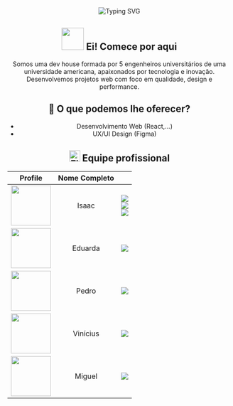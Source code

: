 <header> 
	<div>
		<img src="https://readme-typing-svg.herokuapp.com?font=Poppins&weight=500&size=55&duration=3000&pause=700&color=fff&center=true&vCenter=true&random=false&width=1000&height=85&lines=Olá%2C+Dev_;Seja-Vindo(a)+%3A%29_;Nós+somos+a+5kbyte+👾🕹️_" alt="Typing SVG"/>

## <img src="https://raw.githubusercontent.com/kaueMarques/kaueMarques/master/hi.gif" height="50px"> Ei! Comece por aqui
Somos uma dev house formada por 5 engenheiros universitários de uma universidade americana, apaixonados por tecnologia e inovação.
Desenvolvemos projetos web com foco em qualidade, design e performance.

## 🚀 O que podemos lhe oferecer?
- Desenvolvimento Web (React,...)
- UX/UI Design (Figma)

## <img src="https://raw.githubusercontent.com/Tarikul-Islam-Anik/Telegram-Animated-Emojis/main/Flags/Flag%20Brazil.webp" alt="Flag Brazil" width="25" height="25" /> Equipe profissional

|                                               Profile                                                |       Nome Completo        |                                                                                                                                                                                                                                                                                                                                                                                                                                                                                                                                                                                                                                                                                                                 |
| :--------------------------------------------------------------------------------------------------: | :------------------------: | :-------------------------------------------------------------------------------------------------------------------------------------------------------------------------------------------------------------------------------------------------------------------------------------------------------------------------------------------------------------------------------------------------------------------------------------------------------------------------------------------------------------------------------------------------------------------------------------------------------------------------------------------------------------------------------------------------------------: |
|     [<img src="https://github.com/DevSaLLein.png" height="90px">](https://github.com/DevSaLLein)     |   Isaac     |                                                                                                           <div> [<img src="https://img.shields.io/badge/-GitHub-black?style=for-the-badge&logo=github&logoColor=white"/>](https://github.com/DevSaLLein) <br/> [<img src="https://img.shields.io/badge/-LinkedIn-%230077B5?style=for-the-badge&logo=linkedin&logoColor=white" />](https://www.linkedin.com/in/devsallein) <br/> [<img src="https://img.shields.io/badge/-Instagram-hotpink?style=for-the-badge&logo=instagram&logoColor=white"/>](https://www.instagram.com/http.zaclimaaxs/) </div>                                                                                                            |
|     [<img src="https://github.com/eduardavqa.png" height="90px">](https://github.com/eduardavqa)     |   Eduarda    |                                                                                                           <div> [<img src="https://img.shields.io/badge/-GitHub-black?style=for-the-badge&logo=github&logoColor=white"/>](https://github.com/eduardavqa) <br/> |
|     [<img src="https://github.com/PedroKeita.png" height="90px">](https://github.com/PedroKeita)     |   Pedro    |                                                                                                           <div> [<img src="https://img.shields.io/badge/-GitHub-black?style=for-the-badge&logo=github&logoColor=white"/>](https://github.com/PedroKeita) <br/> |
|     [<img src="https://github.com/ViniciusFialhus.png" height="90px">](https://github.com/ViniciusFialhus)     |   Vinícius    |                                                                                                           <div> [<img src="https://img.shields.io/badge/-GitHub-black?style=for-the-badge&logo=github&logoColor=white"/>](https://github.com/ViniciusFialhus) <br/> |
|     [<img src="https://github.com/myguell-juan.png" height="90px">](https://github.com/myguell-juan)     |   Miguel    |                                                                                                           <div> [<img src="https://img.shields.io/badge/-GitHub-black?style=for-the-badge&logo=github&logoColor=white"/>](https://github.com/myguell-juan) <br/> |


<!--

**Here are some ideas to get you started:**

🙋‍♀️ A short introduction - what is your organization all about?
🌈 Contribution guidelines - how can the community get involved?
👩‍💻 Useful resources - where can the community find your docs? Is there anything else the community should know?
🍿 Fun facts - what does your team eat for breakfast?
🧙 Remember, you can do mighty things with the power of [Markdown](https://docs.github.com/github/writing-on-github/getting-started-with-writing-and-formatting-on-github/basic-writing-and-formatting-syntax)
-->
